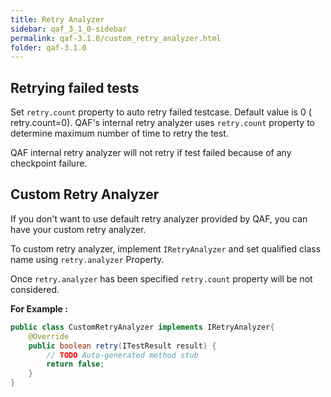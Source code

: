 ```yaml
---
title: Retry Analyzer
sidebar: qaf_3_1_0-sidebar
permalink: qaf-3.1.0/custom_retry_analyzer.html
folder: qaf-3.1.0
---
```


## Retrying failed tests

Set `retry.count` property to auto retry failed testcase. Default value is 0 ( retry.count=0). QAF's internal retry analyzer uses `retry.count` property to determine maximum number of time to retry the test. 

QAF internal retry analyzer will not retry if test failed because of any checkpoint failure.

## Custom Retry Analyzer

If you don't want to use default retry analyzer provided by QAF, you can have your custom retry analyzer.

To custom retry analyzer, implement `IRetryAnalyzer` and set qualified class name using `retry.analyzer` Property.

Once `retry.analyzer` has been specified `retry.count` property will be not considered.

**For Example :**


```java	
public class CustomRetryAnalyzer implements IRetryAnalyzer{
    @Override
    public boolean retry(ITestResult result) {
        // TODO Auto-generated method stub
        return false;
    }
}
```
